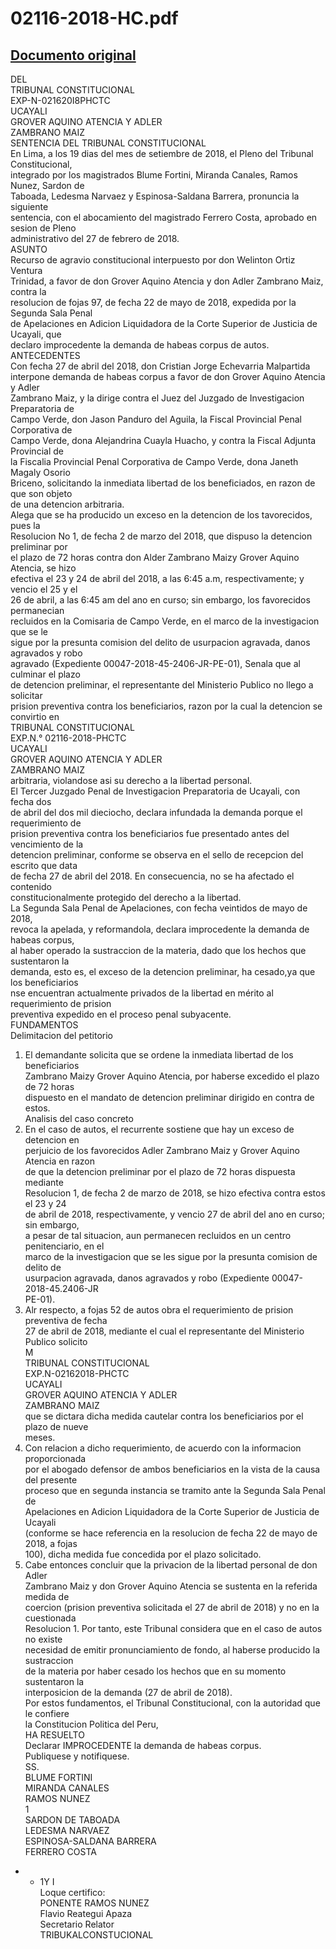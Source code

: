 
02116-2018-HC.pdf
=================
  
[Documento original](https://tc.gob.pe/jurisprudencia/2020/02116-2018-HC.pdf)  
---  
DEL  
TRIBUNAL CONSTITUCIONAL  
EXP-N-021620I8PHCTC  
UCAYALI  
GROVER AQUINO ATENCIA Y ADLER  
ZAMBRANO MAIZ  
SENTENCIA DEL TRIBUNAL CONSTITUCIONAL  
En Lima, a los 19 dias del mes de setiembre de 2018, el Pleno del Tribunal Constitucional,  
integrado por los magistrados Blume Fortini, Miranda Canales, Ramos Nunez, Sardon de  
Taboada, Ledesma Narvaez y Espinosa-Saldana Barrera, pronuncia la siguiente  
sentencia, con el abocamiento del magistrado Ferrero Costa, aprobado en sesion de Pleno  
administrativo del 27 de febrero de 2018.  
ASUNTO  
Recurso de agravio constitucional interpuesto por don Welinton Ortiz Ventura  
Trinidad, a favor de don Grover Aquino Atencia y don Adler Zambrano Maiz, contra la  
resolucion de fojas 97, de fecha 22 de mayo de 2018, expedida por la Segunda Sala Penal  
de Apelaciones en Adicion Liquidadora de la Corte Superior de Justicia de Ucayali, que  
declaro improcedente la demanda de habeas corpus de autos.  
ANTECEDENTES  
Con fecha 27 de abril del 2018, don Cristian Jorge Echevarria Malpartida  
interpone demanda de habeas corpus a favor de don Grover Aquino Atencia y Adler  
Zambrano Maiz, y la dirige contra el Juez del Juzgado de Investigacion Preparatoria de  
Campo Verde, don Jason Panduro del Aguila, la Fiscal Provincial Penal Corporativa de  
Campo Verde, dona Alejandrina Cuayla Huacho, y contra la Fiscal Adjunta Provincial de  
la Fiscalia Provincial Penal Corporativa de Campo Verde, dona Janeth Magaly Osorio  
Briceno, solicitando la inmediata libertad de los beneficiados, en razon de que son objeto  
de una detencion arbitraria.  
Alega que se ha producido un exceso en la detencion de los tavorecidos, pues la  
Resolucion No 1, de fecha 2 de marzo del 2018, que dispuso la detencion preliminar por  
el plazo de 72 horas contra don Alder Zambrano Maizy Grover Aquino Atencia, se hizo  
efectiva el 23 y 24 de abril del 2018, a las 6:45 a.m, respectivamente; y vencio el 25 y el  
26 de abril, a las 6:45 am del ano en curso; sin embargo, los favorecidos permanecian  
recluidos en la Comisaria de Campo Verde, en el marco de la investigacion que se le  
sigue por la presunta comision del delito de usurpacion agravada, danos agravados y robo  
agravado (Expediente 00047-2018-45-2406-JR-PE-01), Senala que al culminar el plazo  
de detencion preliminar, el representante del Ministerio Publico no llego a solicitar  
prision preventiva contra los beneficiarios, razon por la cual la detencion se convirtio en  
TRIBUNAL CONSTITUCIONAL  
EXP.N.° 02116-2018-PHCTC  
UCAYALI  
GROVER AQUINO ATENCIA Y ADLER  
ZAMBRANO MAIZ  
arbitraria, violandose asi su derecho a la libertad personal.  
El Tercer Juzgado Penal de Investigacion Preparatoria de Ucayali, con fecha dos  
de abril del dos mil dieciocho, declara infundada la demanda porque el requerimiento de  
prision preventiva contra los beneficiarios fue presentado antes del vencimiento de la  
detencion preliminar, conforme se observa en el sello de recepcion del escrito que data  
de fecha 27 de abril del 2018. En consecuencia, no se ha afectado el contenido  
constitucionalmente protegido del derecho a la libertad.  
La Segunda Sala Penal de Apelaciones, con fecha veintidos de mayo de 2018,  
revoca la apelada, y reformandola, declara improcedente la demanda de habeas corpus,  
al haber operado la sustraccion de la materia, dado que los hechos que sustentaron la  
demanda, esto es, el exceso de la detencion preliminar, ha cesado,ya que los beneficiarios  
nse encuentran actualmente privados de la libertad en mérito al requerimiento de prision  
preventiva expedido en el proceso penal subyacente.  
FUNDAMENTOS  
Delimitacion del petitorio  
1. El demandante solicita que se ordene la inmediata libertad de los beneficiarios  
Zambrano Maizy Grover Aquino Atencia, por haberse excedido el plazo de 72 horas  
dispuesto en el mandato de detencion preliminar dirigido en contra de estos.  
Analisis del caso concreto  
2. En el caso de autos, el recurrente sostiene que hay un exceso de detencion en  
perjuicio de los favorecidos Adler Zambrano Maiz y Grover Aquino Atencia en razon  
de que la detencion preliminar por el plazo de 72 horas dispuesta mediante  
Resolucion 1, de fecha 2 de marzo de 2018, se hizo efectiva contra estos el 23 y 24  
de abril de 2018, respectivamente, y vencio 27 de abril del ano en curso; sin embargo,  
a pesar de tal situacion, aun permanecen recluidos en un centro penitenciario, en el  
marco de la investigacion que se les sigue por la presunta comision de delito de  
usurpacion agravada, danos agravados y robo (Expediente 00047-2018-45.2406-JR  
PE-01).  
3. Alr respecto, a fojas 52 de autos obra el requerimiento de prision preventiva de fecha  
27 de abril de 2018, mediante el cual el representante del Ministerio Publico solicito  
M  
TRIBUNAL CONSTITUCIONAL  
EXP.N-02162018-PHCTC  
UCAYALI  
GROVER AQUINO ATENCIA Y ADLER  
ZAMBRANO MAIZ  
que se dictara dicha medida cautelar contra los beneficiarios por el plazo de nueve  
meses.  
4. Con relacion a dicho requerimiento, de acuerdo con la informacion proporcionada  
por el abogado defensor de ambos beneficiarios en la vista de la causa del presente  
proceso que en segunda instancia se tramito ante la Segunda Sala Penal de  
Apelaciones en Adicion Liquidadora de la Corte Superior de Justicia de Ucayali  
(conforme se hace referencia en la resolucion de fecha 22 de mayo de 2018, a fojas  
100), dicha medida fue concedida por el plazo solicitado.  
5. Cabe entonces concluir que la privacion de la libertad personal de don Adler  
Zambrano Maiz y don Grover Aquino Atencia se sustenta en la referida medida de  
coercion (prision preventiva solicitada el 27 de abril de 2018) y no en la cuestionada  
Resolucion 1. Por tanto, este Tribunal considera que en el caso de autos no existe  
necesidad de emitir pronunciamiento de fondo, al haberse producido la sustraccion  
de la materia por haber cesado los hechos que en su momento sustentaron la  
interposicion de la demanda (27 de abril de 2018).  
Por estos fundamentos, el Tribunal Constitucional, con la autoridad que le confiere  
la Constitucion Politica del Peru,  
HA RESUELTO  
Declarar IMPROCEDENTE la demanda de habeas corpus.  
Publiquese y notifiquese.  
SS.  
BLUME FORTINI  
MIRANDA CANALES  
RAMOS NUNEZ  
1  
SARDON DE TABOADA  
LEDESMA NARVAEZ  
ESPINOSA-SALDANA BARRERA  
FERRERO COSTA  
- - 1Y I  
Loque certifico:  
PONENTE RAMOS NUNEZ  
Flavio Reategui Apaza  
Secretario Relator  
TRIBUKALCONSTUCIONAL